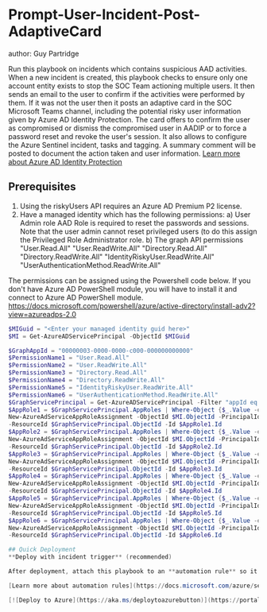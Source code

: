 # Prompt-User-Incident-Post-AdaptiveCard
author: Guy Partridge

Run this playbook on incidents which contains suspicious AAD activities. When a new incident is created, this playbook checks to ensure only one account entity exists to stop the SOC Team actioning multiple users. It then sends an email to the user to confirm if the activities were performed by them. If it was not the user then it posts an adaptive card in the SOC Microsoft Teams channel, including the potential risky user information given by Azure AD Identity Protection. The card offers to confirm the user as compromised or dismiss the compromised user in AADIP or to force a password reset and revoke the user's session. It also allows to configure the Azure Sentinel incident, tasks and tagging. A summary comment will be posted to document the action taken and user information. [Learn more about Azure AD Identity Protection](https://docs.microsoft.com/azure/active-directory/identity-protection/overview-identity-protection)

## Prerequisites
1. Using the riskyUsers API requires an Azure AD Premium P2 license. 
2. Have a managed identity which has the following permissions:
a) User Admin role AAD Role is required to reset the passwords and sessions. Note that the user admin cannot reset privileged users (to do this assign the Privileged Role Administrator role.
b) The graph API permissions
"User.Read.All"
"User.ReadWrite.All"
"Directory.Read.All"
"Directory.ReadWrite.All"
"IdentityRiskyUser.ReadWrite.All"
"UserAuthenticationMethod.ReadWrite.All"

The permissions can be assigned using the Powershell code below.
If you don't have Azure AD PowerShell module, you will have to install it and connect to Azure AD PowerShell module. https://docs.microsoft.com/powershell/azure/active-directory/install-adv2?view=azureadps-2.0

```powershell
$MIGuid = "<Enter your managed identity guid here>"
$MI = Get-AzureADServicePrincipal -ObjectId $MIGuid

$GraphAppId = "00000003-0000-0000-c000-000000000000"
$PermissionName1 = "User.Read.All"
$PermissionName2 = "User.ReadWrite.All"
$PermissionName3 = "Directory.Read.All"
$PermissionName4 = "Directory.ReadWrite.All"
$PermissionName5 = "IdentityRiskyUser.ReadWrite.All"
$PermissionName6 = "UserAuthenticationMethod.ReadWrite.All"
$GraphServicePrincipal = Get-AzureADServicePrincipal -Filter "appId eq '$GraphAppId'"
$AppRole1 = $GraphServicePrincipal.AppRoles | Where-Object {$_.Value -eq $PermissionName1 -and $_.AllowedMemberTypes -contains "Application"}
New-AzureAdServiceAppRoleAssignment -ObjectId $MI.ObjectId -PrincipalId $MI.ObjectId `
-ResourceId $GraphServicePrincipal.ObjectId -Id $AppRole1.Id
$AppRole2 = $GraphServicePrincipal.AppRoles | Where-Object {$_.Value -eq $PermissionName2 -and $_.AllowedMemberTypes -contains "Application"}
New-AzureAdServiceAppRoleAssignment -ObjectId $MI.ObjectId -PrincipalId $MI.ObjectId `
-ResourceId $GraphServicePrincipal.ObjectId -Id $AppRole2.Id
$AppRole3 = $GraphServicePrincipal.AppRoles | Where-Object {$_.Value -eq $PermissionName3 -and $_.AllowedMemberTypes -contains "Application"}
New-AzureAdServiceAppRoleAssignment -ObjectId $MI.ObjectId -PrincipalId $MI.ObjectId `
-ResourceId $GraphServicePrincipal.ObjectId -Id $AppRole3.Id
$AppRole4 = $GraphServicePrincipal.AppRoles | Where-Object {$_.Value -eq $PermissionName4 -and $_.AllowedMemberTypes -contains "Application"}
New-AzureAdServiceAppRoleAssignment -ObjectId $MI.ObjectId -PrincipalId $MI.ObjectId `
-ResourceId $GraphServicePrincipal.ObjectId -Id $AppRole4.Id
$AppRole5 = $GraphServicePrincipal.AppRoles | Where-Object {$_.Value -eq $PermissionName5 -and $_.AllowedMemberTypes -contains "Application"}
New-AzureAdServiceAppRoleAssignment -ObjectId $MI.ObjectId -PrincipalId $MI.ObjectId `
-ResourceId $GraphServicePrincipal.ObjectId -Id $AppRole5.Id
$AppRole6 = $GraphServicePrincipal.AppRoles | Where-Object {$_.Value -eq $PermissionName6 -and $_.AllowedMemberTypes -contains "Application"}
New-AzureAdServiceAppRoleAssignment -ObjectId $MI.ObjectId -PrincipalId $MI.ObjectId `
-ResourceId $GraphServicePrincipal.ObjectId -Id $AppRole6.Id

## Quick Deployment
**Deploy with incident trigger** (recommended)

After deployment, attach this playbook to an **automation rule** so it runs when the incident is created.

[Learn more about automation rules](https://docs.microsoft.com/azure/sentinel/automate-incident-handling-with-automation-rules#creating-and-managing-automation-rules)

[![Deploy to Azure](https://aka.ms/deploytoazurebutton)](https://portal.azure.com/#create/Microsoft.Template/uri/https%3A%2F%2Fraw.githubusercontent.com%2FAzure%2FAzure-Sentinel%2Fmaster%2FPlaybooks%2FBlock-AADUserOrAdmin%2Fincident-trigger%2Fazuredeploy.json)
